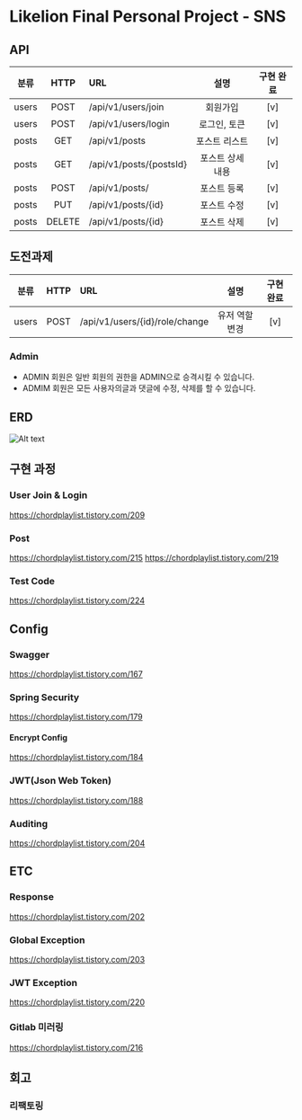 # Likelion Final Personal Project - SNS 

## API
| 분류    |  HTTP  | URL                            |    설명     | 구현 완료 |
|-------|:------:|:-------------------------------|:---------:|:-----:|
| users |  POST  | /api/v1/users/join             |   회원가입    |  [v]  |
| users |  POST  | /api/v1/users/login            |  로그인, 토큰  |  [v]  |
| posts |  GET   | /api/v1/posts                  |  포스트 리스트  |  [v]  |
| posts |  GET   | /api/v1/posts/{postsId}        | 포스트 상세 내용 |  [v]  |
| posts |  POST  | /api/v1/posts/                 |  포스트 등록   |  [v]  |
| posts |  PUT   | /api/v1/posts/{id}             |  포스트 수정   |  [v]  |
| posts | DELETE | /api/v1/posts/{id}             |  포스트 삭제   |  [v]  |

## 도전과제
| 분류    |  HTTP  | URL                            |    설명     | 구현 완료 |
|-------|:------:|:-------------------------------|:---------:|:-----:|
| users |  POST  | /api/v1/users/{id}/role/change | 유저 역할 변경  |  [v]  |

### Admin
- ADMIN 회원은 일반 회원의 권한을 ADMIN으로 승격시킬 수 있습니다.
- ADMIM 회원은 모든 사용자의글과 댓글에 수정, 삭제를 할 수 있습니다.

## ERD
![Alt text](file:///erd2.png)

## 구현 과정
### User Join & Login
https://chordplaylist.tistory.com/209

### Post
https://chordplaylist.tistory.com/215
https://chordplaylist.tistory.com/219

### Test Code
https://chordplaylist.tistory.com/224

## Config
### Swagger
https://chordplaylist.tistory.com/167

### Spring Security
https://chordplaylist.tistory.com/179

#### Encrypt Config
https://chordplaylist.tistory.com/184

### JWT(Json Web Token)
https://chordplaylist.tistory.com/188

### Auditing
https://chordplaylist.tistory.com/204

## ETC
### Response
https://chordplaylist.tistory.com/202
### Global Exception
https://chordplaylist.tistory.com/203
### JWT Exception
https://chordplaylist.tistory.com/220
### Gitlab 미러링
https://chordplaylist.tistory.com/216

## 회고
### 리팩토링